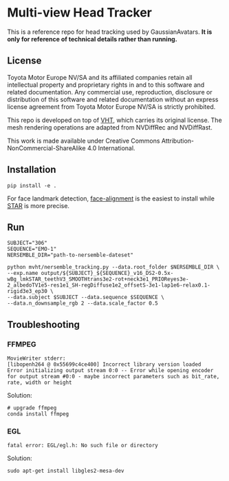 # Multi-view Head Tracker

This is a reference repo for head tracking used by GaussianAvatars. **It is only for reference of technical details rather than running.**

## License

Toyota Motor Europe NV/SA and its affiliated companies retain all intellectual property and proprietary rights in and to this software and related documentation. Any commercial use, reproduction, disclosure or distribution of this software and related documentation without an express license agreement from Toyota Motor Europe NV/SA is strictly prohibited.

This repo is developed on top of [VHT](https://github.com/philgras/video-head-tracker), which carries its original license. The mesh rendering operations are adapted from NVDiffRec and NVDiffRast.

This work is made available under Creative Commons Attribution-NonCommercial-ShareAlike 4.0 International.

## Installation

```shell
pip install -e .
```

For face landmark detection, [face-alignment](https://github.com/1adrianb/face-alignment) is the easiest to install while [STAR](https://github.com/ShenhanQian/STAR/) is more precise.

## Run

```shell
SUBJECT="306"
SEQUENCE="EMO-1"
NERSEMBLE_DIR="path-to-nersemble-dateset"

python mvht/nersemble_tracking.py --data.root_folder $NERSEMBLE_DIR \
--exp.name output/${SUBJECT}_${SEQUENCE}_v16_DS2-0.5x-wBg_lmkSTAR_teethV3_SMOOTHtrans3e2-rot+neck3e1_PRIOReyes3e-2_albedoTV1e5-res1e1_SH-regDiffuse1e2_offsetS-3e1-lap1e6-relax0.1-rigid3e3_ep30 \
--data.subject $SUBJECT --data.sequence $SEQUENCE \
--data.n_downsample_rgb 2 --data.scale_factor 0.5
```

## Troubleshooting

### FFMPEG

```
MovieWriter stderr:
[libopenh264 @ 0x55699c4ce400] Incorrect library version loaded
Error initializing output stream 0:0 -- Error while opening encoder for output stream #0:0 - maybe incorrect parameters such as bit_rate, rate, width or height
```

Solution:

``` shell
# upgrade ffmpeg
conda install ffmpeg
```

### EGL

  ```
  fatal error: EGL/egl.h: No such file or directory
  ```
  Solution:
  ```
  sudo apt-get install libgles2-mesa-dev
  ```
